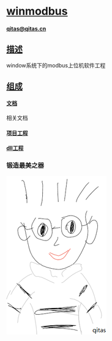 ﻿# [winmodbus](https://github.com/qitas/winmodbus) 

#### qitas@qitas.cn

## [描述](https://github.com/qitas/winmodbus/wiki) 

window系统下的modbus上位机软件工程

## [组成](qitas/)

#### [文档](docs/)

相关文档

#### [项目工程](src/)


#### [dll工程](dll/)


### 锻造最美之器

[![sites](qitas/qitas.png)](http://www.qitas.cn)

